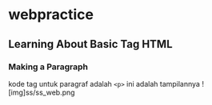 # webpractice
## Learning About Basic Tag HTML

### Making a Paragraph
kode tag untuk paragraf adalah `<p>`
ini adalah tampilannya 
![img]ss/ss_web.png

